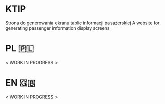 # KTIP
Strona do generowania ekranu tablic informacji pasażerskiej
A website for generating passenger information display screens

# PL 🇵🇱
< WORK IN PROGRESS > 
# EN 🇬🇧
< WORK IN PROGRESS > 
